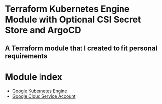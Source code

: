 # Terraform Kubernetes Engine Module with Optional CSI Secret Store and ArgoCD

## A Terraform module that I created to fit personal requirements

# Module Index

- [Google Kubernetes Engine](./google-kubernetes-engine/)
- [Google Cloud Service Account](./gcp-iam-service-account/)
